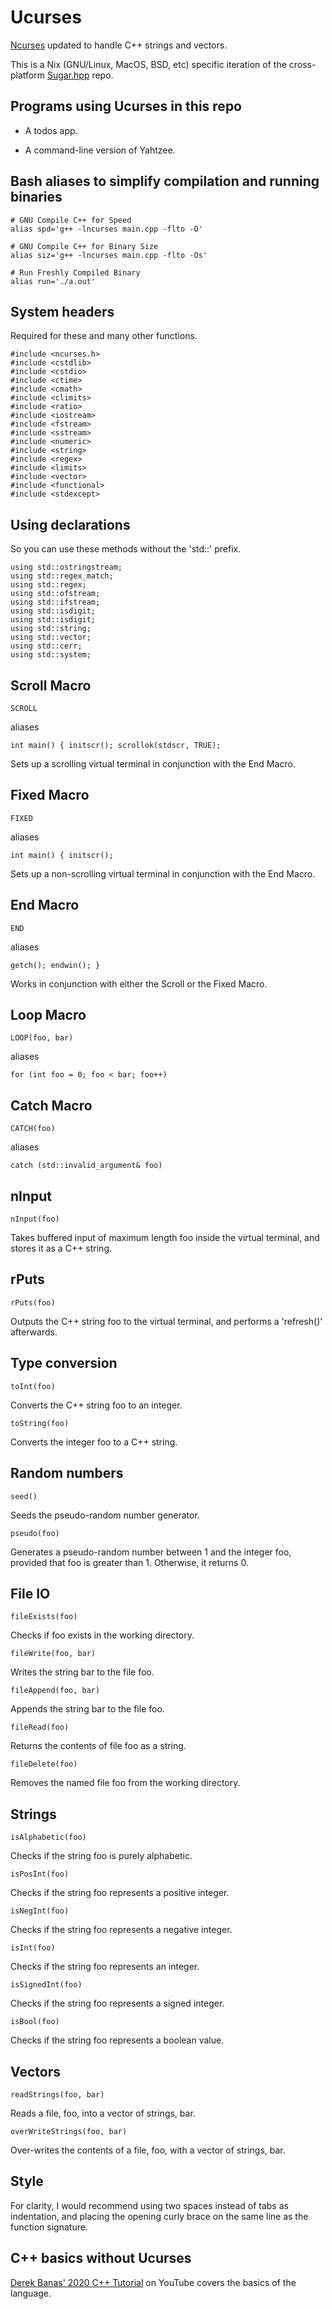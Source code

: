 # Ucurses

[Ncurses](https://en.wikipedia.org/wiki/Ncurses) updated to handle C++ strings and vectors.

This is a Nix (GNU/Linux, MacOS, BSD, etc) specific iteration of the cross-platform [Sugar.hpp](https://github.com/sammi-turner/Sugar-Hpp) repo.

## Programs using Ucurses in this repo

* A todos app.

* A command-line version of Yahtzee.

## Bash aliases to simplify compilation and running binaries

```
# GNU Compile C++ for Speed
alias spd='g++ -lncurses main.cpp -flto -O'

# GNU Compile C++ for Binary Size
alias siz='g++ -lncurses main.cpp -flto -Os'

# Run Freshly Compiled Binary
alias run='./a.out'
```

## System headers

Required for these and many other functions.

```
#include <ncurses.h>
#include <cstdlib>
#include <cstdio>
#include <ctime>
#include <cmath>
#include <climits>
#include <ratio>
#include <iostream>
#include <fstream>
#include <sstream>
#include <numeric>
#include <string>
#include <regex>
#include <limits>
#include <vector>
#include <functional>
#include <stdexcept>
```

## Using declarations

So you can use these methods without the 'std::' prefix.

```
using std::ostringstream;
using std::regex_match;
using std::regex;
using std::ofstream;
using std::ifstream;
using std::isdigit;
using std::isdigit;
using std::string;
using std::vector;
using std::cerr;
using std::system;
```

## Scroll Macro

```
SCROLL
```

aliases

```
int main() { initscr(); scrollok(stdscr, TRUE);
```

Sets up a scrolling virtual terminal in conjunction with the End Macro.

## Fixed Macro

```
FIXED
```

aliases

```
int main() { initscr();
```

Sets up a non-scrolling virtual terminal in conjunction with the End Macro.

## End Macro

```
END
```

aliases

```
getch(); endwin(); }
```

Works in conjunction with either the Scroll or the Fixed Macro.

## Loop Macro

```
LOOP(foo, bar)
```

aliases

```
for (int foo = 0; foo < bar; foo++)
```

## Catch Macro

```
CATCH(foo)
```

aliases

```
catch (std::invalid_argument& foo)
```

## nInput

```
nInput(foo)
```

Takes buffered input of maximum length foo inside the virtual terminal, and stores it as a C++ string.

## rPuts

```
rPuts(foo)
```

Outputs the C++ string foo to the virtual terminal, and performs a 'refresh()' afterwards.

## Type conversion

```
toInt(foo)
```

Converts the C++ string foo to an integer.

```
toString(foo)
```

Converts the integer foo to a C++ string.


## Random numbers

```
seed()
```

Seeds the pseudo-random number generator.

```
pseudo(foo)
```

Generates a pseudo-random number between 1 and the integer foo, provided that foo is greater than 1. Otherwise, it returns 0.

## File IO

```
fileExists(foo)
```

Checks if foo exists in the working directory.

```
fileWrite(foo, bar)
```

Writes the string bar to the file foo.

```
fileAppend(foo, bar)
```

Appends the string bar to the file foo.

```
fileRead(foo)
```

Returns the contents of file foo as a string.

```
fileDelete(foo)
```

Removes the named file foo from the working directory.

## Strings

```
isAlphabetic(foo)
```

Checks if the string foo is purely alphabetic.

```
isPosInt(foo)
```

Checks if the string foo represents a positive integer.

```
isNegInt(foo)
```

Checks if the string foo represents a negative integer.

```
isInt(foo)
```

Checks if the string foo represents an integer.

```
isSignedInt(foo)
```

Checks if the string foo represents a signed integer.

```
isBool(foo)
```

Checks if the string foo represents a boolean value.

## Vectors

```
readStrings(foo, bar)
```

Reads a file, foo, into a vector of strings, bar.

```
overWriteStrings(foo, bar)
```

Over-writes the contents of a file, foo, with a vector of strings, bar.

## Style

For clarity, I would recommend using two spaces instead of tabs as indentation, and placing the opening curly brace on the same line as the function signature.

## C++ basics without Ucurses

[Derek Banas' 2020 C++ Tutorial](https://www.youtube.com/watch?v=6y0bp-mnYU0) on YouTube covers the basics of the language.
